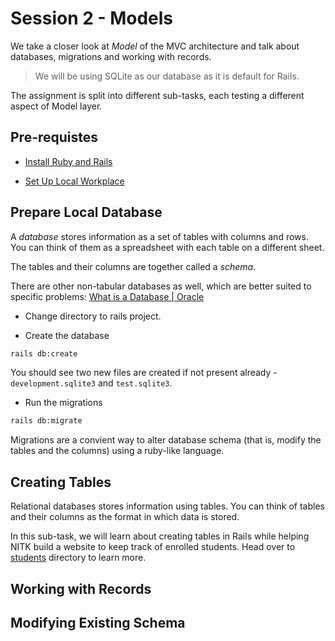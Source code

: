 # Session 2 - Models

We take a closer look at _Model_ of the MVC architecture and talk about
databases, migrations and working with records.

> We will be using SQLite as our database as it is default for Rails.

The assignment is split into different sub-tasks, each testing a
different aspect of Model layer.

## Pre-requistes

- [Install Ruby and Rails](/installation.md)

- [Set Up Local Workplace](/essential_git.md)

## Prepare Local Database

A _database_ stores information as a set of tables with columns and
rows. You can think of them as a spreadsheet with each table on a
different sheet.

The tables and their columns are together called a _schema_.

There are other non-tabular databases as well, which are better suited
to specific problems: [What is a Database | Oracle](https://www.oracle.com/in/database/what-is-database/)

- Change directory to rails project.

- Create the database

```bash
rails db:create
```

You should see two new files are created if not present already -
`development.sqlite3` and `test.sqlite3`.

- Run the migrations

```bash
rails db:migrate
```

Migrations are a convient way to alter database schema (that is, modify
the tables and the columns) using a ruby-like language.

## Creating Tables

Relational databases stores information using tables. You can think of
tables and their columns as the format in which data is stored.

In this sub-task, we will learn about creating tables in Rails while
helping NITK build a website to keep track of enrolled students. Head
over to [students](students/README.md) directory to learn more.

## Working with Records

## Modifying Existing Schema
